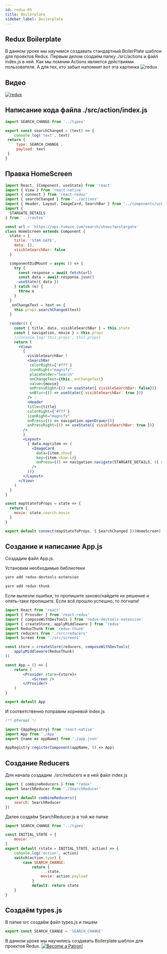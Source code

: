 ```yaml
---
id: redux-05
title: Boilerplate
sidebar_label: Boilerplate
---
```


## Redux Boilerplate

В данном уроке мы научимся создавать стандартный BoilerPlate шаблон для проектов Redux.
Первым делом создаём папку ./src/actions и файл index.js в ней. Как мы помним Actions является действиями пользователя. А для тех, кто забыл напомнит вот эта картинка
![redux](https://thumbs.gfycat.com/SociableCraftyAlpaca-max-1mb.gif)

## Видео

[![redux](/img/redux/05.gif)](https://youtu.be/qXfb62ik0_k)

## Написание кода файла ./src/action/index.js

```jsx
import SEARCH_CHANGE from '../types'

export const searchChanged = (text) => {
    console.log('text', text)
 return {
     type: SEARCH_CHANGE ,
     payload: text
 }
}
```

## Правка HomeScreen

```jsx title="./src/screen1/HomeScreen.js"
import React, {Component, useState} from 'react'
import { View } from 'react-native'
import { connect } from 'react-redux'
import { searchChanged } from '../actions'
import { Header, Layout, ImageCard, SearchBar } from '../components/uikit'
import {
  STARGATE_DETAILS
} from '../routes'

const url = 'https://api.tvmaze.com/search/shows?q=stargate'
class HomeScreen extends Component {
  state = {
    title: 'STAR GATE',
    data: [],
    visibleSearchBar: false
  }

  componentDidMount = async () => {
    try {
      const response = await fetch(url)
      const data = await response.json()
      useState({ data })
    } catch (e) {
      throw e
    }
  }  
  _onChangeText = text => {
    this.props.searchChanged(text)
  }
  
  render() {
    const { title, data, visibleSearchBar } = this.state
    const { navigation, movie } = this.props
    //console.log('this.props', this.props)
    return (
      <View>
        {
          visibleSearchBar ?
          <SearchBar
           colorRight={'#fff'}
           iconRight="magnify"
           placeholder="Search"
           onChangeText={this._onChangeText}
           value={movie}
           onPressRight={() => useState({ visibleSearchBar: false})}
           onBlur={() => useState({ visibleSearchBar: true })}
          /> :
          <Header 
          title={title} 
          colorRight={'#fff'}
          iconRight="magnify" 
          onPress={() => navigation.openDrawer()}
          onPressRight={() => useState({ visibleSearchBar: true })}
        />
        }
        <Layout>
          { data.map(item => (
            <ImageCard
              data={item.show}
              key={item.show.id}
              onPress={() => navigation.navigate(STARGATE_DETAILS, ({ show: item.show, onGoBack: this.onGoBack}))}
            />
          ))}
        </Layout>
      </View>
    )
  }
}

const mapStateToProps = state => {
  return {
    movie: state.search.movie
  }
}

export default connect(mapStateToProps, { SearchChanged })(HomeScreen) 
```

## Cоздание и написание App.js

Создадим файл App.js.

Установим необходимые библиотеки

```jsx
yarn add redux-devtools-extension
```
```jsx
yarn add redux-thunk
```
Если вылезли ошибки, то пропишите заново/найдите их решение и опять-таки пропишите. Если всё прошло успешно, то погнали!

```jsx title="./App.js"
import React from 'react'
import { Provider } from 'react-redux'
import { composeWithDevTools } from 'redux-devtools-extension'
import { createStore, applyMiddleware } from 'redux'
import ReduxThunk from 'redux-thunk'
import reducers from './src/reducers'
import Screen from './src/screen1'

const store = createStore(reducers, composeWithDevTools(
    applyMiddleware(ReduxThunk)
))

const App = () => { 
    return (
        <Provider store={store}>
            <Screen />
        </Provider>
    )
}

export default App
```

И соответственно поправим корневой index.js
 
```jsx
/** @format */

import {AppRegistry} from 'react-native'
import App from './App'
import {name as appName} from './app.json'

AppRegistry.registerComponent(appName, () => App)
```

## Создание Reducers

Для начала создадим ./src/reducers и в ней файл index.js
```jsx
import { combineReducers } from 'redux'
import SearchReducer from './SearchReducer'

export default combineReducers({
    search: SearchReducer
})
```
Далее создаём SearchReducer.js в той же папке
```jsx
import SEARCH_CHANGE from '../types'

const INITIAL_STATE = {
    movie: ''
}
export default (state = INITIAL_STATE, action) => {
    console.log('action', action)
    switch(action.type) {
        case SEARCH_CHANGE:
            return {
                ...state,
                movie: action.payload
            }
            default: return state
    }
}
```
## Cоздаём types.js

В папке src создаём файл types.js и пишем

```jsx
export const SEARCH_CHANGE = 'SEARCH_CHANGE'
```

В данном уроке мы научились создавать Boilerplate шаблон для проектов Redux.
[![Become a Patron!](/img/logo/patreon.jpg)](https://www.patreon.com/bePatron?u=31769291)